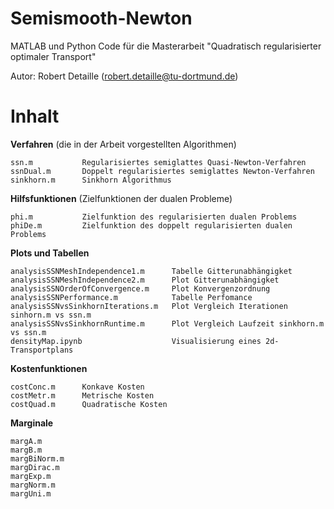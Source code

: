 # Semismooth-Newton

MATLAB und Python Code für die Masterarbeit "Quadratisch regularisierter optimaler Transport"

Autor: Robert Detaille (robert.detaille@tu-dortmund.de)

# Inhalt

**Verfahren** (die in der Arbeit vorgestellten Algorithmen)
```
ssn.m           Regularisiertes semiglattes Quasi-Newton-Verfahren
ssnDual.m       Doppelt regularisiertes semiglattes Newton-Verfahren
sinkhorn.m      Sinkhorn Algorithmus
```

**Hilfsfunktionen** (Zielfunktionen der dualen Probleme)
```
phi.m           Zielfunktion des regularisierten dualen Problems
phiDe.m         Zielfunktion des doppelt regularisierten dualen Problems
```

**Plots und Tabellen**
```
analysisSSNMeshIndependence1.m      Tabelle Gitterunabhängigket 
analysisSSNMeshIndependence2.m      Plot Gitterunabhängigket
analysisSSNOrderOfConvergence.m     Plot Konvergenzordnung
analysisSSNPerformance.m            Tabelle Perfomance
analysisSSNvsSinkhornIterations.m   Plot Vergleich Iterationen sinhorn.m vs ssn.m
analysisSSNvsSinkhornRuntime.m      Plot Vergleich Laufzeit sinkhorn.m vs ssn.m
densityMap.ipynb                    Visualisierung eines 2d-Transportplans
```

**Kostenfunktionen**
```
costConc.m      Konkave Kosten
costMetr.m      Metrische Kosten 
costQuad.m      Quadratische Kosten
```

**Marginale**
```
margA.m
margB.m
margBiNorm.m
margDirac.m
margExp.m
margNorm.m
margUni.m 
```

